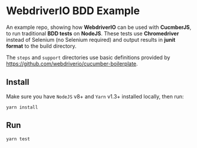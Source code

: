 # WebdriverIO BDD Example

An example repo, showing how **WebdriverIO** can be used with **CucmberJS**, to run traditional **BDD tests** on **NodeJS**. These tests use **Chromedriver** instead of Selenium (no Selenium required) and output results in **junit format** to the build directory.

The `steps` and `support` directories use basic definitions provided by https://github.com/webdriverio/cucumber-boilerplate.


## Install
Make sure you have `NodeJS` v8+ and `Yarn` v1.3+ installed locally, then run:
```
yarn install
```

## Run
```
yarn test
```
